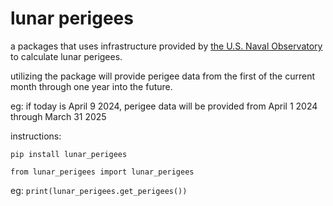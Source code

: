 # lunar perigees

a packages that uses infrastructure provided by [the U.S. Naval Observatory](https://aa.usno.navy.mil/data/geocentric) to calculate lunar perigees.

utilizing the package will provide perigee data from the first of the current month through one year into the future.

eg: if today is April 9 2024, perigee data will be provided from April 1 2024 through March 31 2025

instructions:

`pip install lunar_perigees`

`from lunar_perigees import lunar_perigees`

eg: `print(lunar_perigees.get_perigees())`
